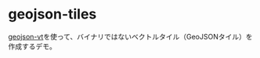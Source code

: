 # geojson-tiles

[geojson-vt](https://github.com/mapbox/geojson-vt)を使って、バイナリではないベクトルタイル（GeoJSONタイル）を作成するデモ。
